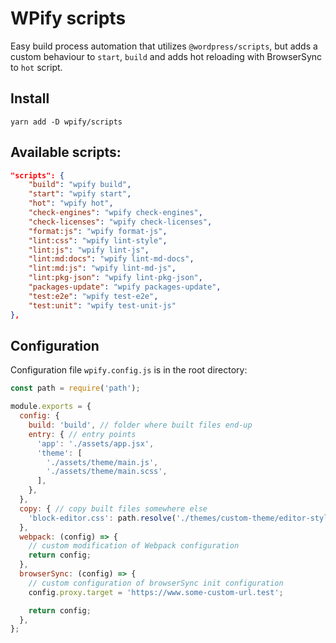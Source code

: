 # WPify scripts

Easy build process automation that utilizes `@wordpress/scripts`, but adds a custom behaviour to `start`, `build` and adds hot reloading with BrowserSync to `hot` script.

## Install

`yarn add -D wpify/scripts`

## Available scripts:

```json
"scripts": {
    "build": "wpify build",
    "start": "wpify start",
    "hot": "wpify hot",
    "check-engines": "wpify check-engines",
    "check-licenses": "wpify check-licenses",
    "format:js": "wpify format-js",
    "lint:css": "wpify lint-style",
    "lint:js": "wpify lint-js",
    "lint:md:docs": "wpify lint-md-docs",
    "lint:md:js": "wpify lint-md-js",
    "lint:pkg-json": "wpify lint-pkg-json",
    "packages-update": "wpify packages-update",
    "test:e2e": "wpify test-e2e",
    "test:unit": "wpify test-unit-js"
},
```

## Configuration

Configuration file `wpify.config.js` is in the root directory:

```js
const path = require('path');

module.exports = {
  config: {
    build: 'build', // folder where built files end-up
    entry: { // entry points
      'app': './assets/app.jsx',
      'theme': [
        './assets/theme/main.js',
        './assets/theme/main.scss',
      ],
    },
  },
  copy: { // copy built files somewhere else
    'block-editor.css': path.resolve('./themes/custom-theme/editor-style.css'),
  },
  webpack: (config) => {
    // custom modification of Webpack configuration
    return config;
  },
  browserSync: (config) => {
    // custom configuration of browserSync init configuration
    config.proxy.target = 'https://www.some-custom-url.test';

    return config;
  },
};

```
